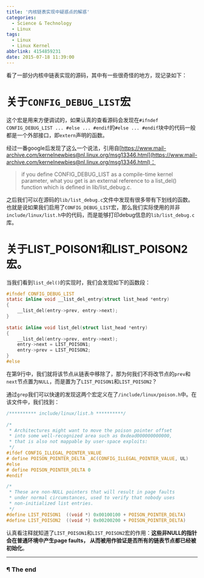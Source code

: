 ```yaml
---
title: '内核链表实现中疑惑点的解惑'
categories:
  - Science & Technology
  - Linux
tags:
  - Linux
  - Linux Kernel
abbrlink: 4154859231
date: 2015-07-18 11:39:00
---
```


看了一部分内核中链表实现的源码，其中有一些很奇怪的地方，现记录如下：

# 关于`CONFIG_DEBUG_LIST`宏

这个宏是用来方便调试的，如果认真的查看源码会发现在`#ifndef CONFIG_DEBUG_LIST ... #else ... #endif`的`#else ... #endif`块中的代码一般都是一个外部接口，即`extern`声明的函数。

经过一番google后发现了这么一个说法，引用自[https://www.mail-archive.com/kernelnewbies@nl.linux.org/msg13346.html](https://www.mail-archive.com/kernelnewbies@nl.linux.org/msg13346.html)：

> if you define CONFIG_DEBUG_LIST as a compile-time kernel parameter, what you get is an external reference to a list_del() function which is defined in lib/list_debug.c.

之后我们可以在源码的`lib/list_debug.c`文件中发现有很多带有下划线的函数。也就是说如果我们启用了`CONFIG_DEBUG_LIST`宏，那么我们实际使用的并非`include/linux/list.h`中的代码，而是能够打印debug信息的`lib/list_debug.c`库。

<!-- more -->

# 关于LIST_POISON1和LIST_POISON2宏。

当我们看到`list_del()`的实现时，我们会发现如下的函数段：

```C
#ifndef CONFIG_DEBUG_LIST
static inline void __list_del_entry(struct list_head *entry)
{
    __list_del(entry->prev, entry->next);
}
 
static inline void list_del(struct list_head *entry)
{
    __list_del(entry->prev, entry->next);
    entry->next = LIST_POISON1;
    entry->prev = LIST_POISON2;
}
#else
```

在第9行中，我们就将该节点从链表中移除了，那为何我们不将改节点的`prev`和`next`节点置为`NULL`，而是置为了`LIST_POISON1`和`LIST_POISON2`？

通过`grep`我们可以快速的发现这两个宏定义在了`/include/linux/poison.h`中。在该文件中，我们找到：

```C
/********** include/linux/list.h **********/
 
/*
 * Architectures might want to move the poison pointer offset
 * into some well-recognized area such as 0xdead000000000000,
 * that is also not mappable by user-space exploits:
 */
#ifdef CONFIG_ILLEGAL_POINTER_VALUE
# define POISON_POINTER_DELTA _AC(CONFIG_ILLEGAL_POINTER_VALUE, UL)
#else
# define POISON_POINTER_DELTA 0
#endif

/*
 * These are non-NULL pointers that will result in page faults
 * under normal circumstances, used to verify that nobody uses
 * non-initialized list entries.
 */
#define LIST_POISON1  ((void *) 0x00100100 + POISON_POINTER_DELTA)
#define LIST_POISON2  ((void *) 0x00200200 + POISON_POINTER_DELTA)
```

认真看注释就知道了`LIST_POISON1`和`LIST_POISON2`宏的作用：**这些非NULL的指针会在普通环境中产生page faults， 从而被用作验证是否所有的链表节点都已经被初始化**。

---

### ¶ The end
